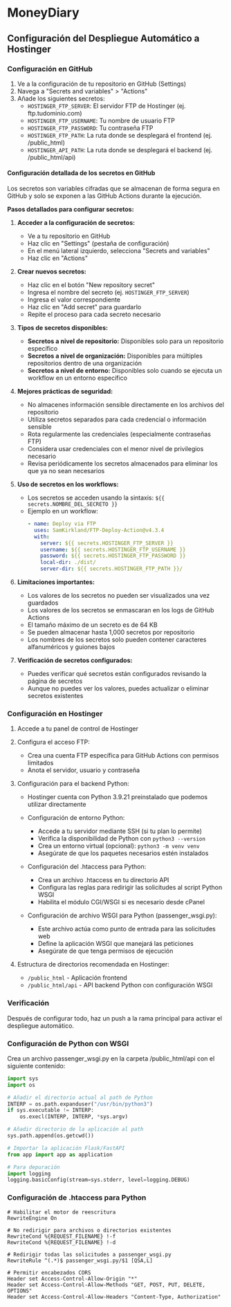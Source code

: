 # MoneyDiary

## Configuración del Despliegue Automático a Hostinger

### Configuración en GitHub

1. Ve a la configuración de tu repositorio en GitHub (Settings)
2. Navega a "Secrets and variables" > "Actions"
3. Añade los siguientes secretos:
   - `HOSTINGER_FTP_SERVER`: El servidor FTP de Hostinger (ej. ftp.tudominio.com)
   - `HOSTINGER_FTP_USERNAME`: Tu nombre de usuario FTP
   - `HOSTINGER_FTP_PASSWORD`: Tu contraseña FTP
   - `HOSTINGER_FTP_PATH`: La ruta donde se desplegará el frontend (ej. /public_html)
   - `HOSTINGER_API_PATH`: La ruta donde se desplegará el backend (ej. /public_html/api)

#### Configuración detallada de los secretos en GitHub

Los secretos son variables cifradas que se almacenan de forma segura en GitHub y solo se exponen a las GitHub Actions durante la ejecución.

**Pasos detallados para configurar secretos:**

1. **Acceder a la configuración de secretos:**
   - Ve a tu repositorio en GitHub
   - Haz clic en "Settings" (pestaña de configuración)
   - En el menú lateral izquierdo, selecciona "Secrets and variables"
   - Haz clic en "Actions"

2. **Crear nuevos secretos:**
   - Haz clic en el botón "New repository secret"
   - Ingresa el nombre del secreto (ej. `HOSTINGER_FTP_SERVER`)
   - Ingresa el valor correspondiente
   - Haz clic en "Add secret" para guardarlo
   - Repite el proceso para cada secreto necesario

3. **Tipos de secretos disponibles:**
   - **Secretos a nivel de repositorio:** Disponibles solo para un repositorio específico
   - **Secretos a nivel de organización:** Disponibles para múltiples repositorios dentro de una organización
   - **Secretos a nivel de entorno:** Disponibles solo cuando se ejecuta un workflow en un entorno específico

4. **Mejores prácticas de seguridad:**
   - No almacenes información sensible directamente en los archivos del repositorio
   - Utiliza secretos separados para cada credencial o información sensible
   - Rota regularmente las credenciales (especialmente contraseñas FTP)
   - Considera usar credenciales con el menor nivel de privilegios necesario
   - Revisa periódicamente los secretos almacenados para eliminar los que ya no sean necesarios

5. **Uso de secretos en los workflows:**
   - Los secretos se acceden usando la sintaxis: `${{ secrets.NOMBRE_DEL_SECRETO }}`
   - Ejemplo en un workflow:
     ```yaml
     - name: Deploy via FTP
       uses: SamKirkland/FTP-Deploy-Action@v4.3.4
       with:
         server: ${{ secrets.HOSTINGER_FTP_SERVER }}
         username: ${{ secrets.HOSTINGER_FTP_USERNAME }}
         password: ${{ secrets.HOSTINGER_FTP_PASSWORD }}
         local-dir: ./dist/
         server-dir: ${{ secrets.HOSTINGER_FTP_PATH }}/
     ```

6. **Limitaciones importantes:**
   - Los valores de los secretos no pueden ser visualizados una vez guardados
   - Los valores de los secretos se enmascaran en los logs de GitHub Actions
   - El tamaño máximo de un secreto es de 64 KB
   - Se pueden almacenar hasta 1,000 secretos por repositorio
   - Los nombres de los secretos solo pueden contener caracteres alfanuméricos y guiones bajos

7. **Verificación de secretos configurados:**
   - Puedes verificar qué secretos están configurados revisando la página de secretos
   - Aunque no puedes ver los valores, puedes actualizar o eliminar secretos existentes

### Configuración en Hostinger

1. Accede a tu panel de control de Hostinger
2. Configura el acceso FTP:
   - Crea una cuenta FTP específica para GitHub Actions con permisos limitados
   - Anota el servidor, usuario y contraseña

3. Configuración para el backend Python:
   - Hostinger cuenta con Python 3.9.21 preinstalado que podemos utilizar directamente
   - Configuración de entorno Python:
     - Accede a tu servidor mediante SSH (si tu plan lo permite)
     - Verifica la disponibilidad de Python con `python3 --version`
     - Crea un entorno virtual (opcional): `python3 -m venv venv`
     - Asegúrate de que los paquetes necesarios estén instalados
   
   - Configuración del .htaccess para Python:
     - Crea un archivo .htaccess en tu directorio API
     - Configura las reglas para redirigir las solicitudes al script Python WSGI
     - Habilita el módulo CGI/WSGI si es necesario desde cPanel

   - Configuración de archivo WSGI para Python (passenger_wsgi.py):
     - Este archivo actúa como punto de entrada para las solicitudes web
     - Define la aplicación WSGI que manejará las peticiones
     - Asegúrate de que tenga permisos de ejecución

4. Estructura de directorios recomendada en Hostinger:
   - `/public_html` - Aplicación frontend
   - `/public_html/api` - API backend Python con configuración WSGI

### Verificación

Después de configurar todo, haz un push a la rama principal para activar el despliegue automático.

### Configuración de Python con WSGI

Crea un archivo passenger_wsgi.py en la carpeta /public_html/api con el siguiente contenido:

```python
import sys
import os

# Añadir el directorio actual al path de Python
INTERP = os.path.expanduser("/usr/bin/python3")
if sys.executable != INTERP:
    os.execl(INTERP, INTERP, *sys.argv)

# Añadir directorio de la aplicación al path
sys.path.append(os.getcwd())

# Importar la aplicación Flask/FastAPI
from app import app as application

# Para depuración
import logging
logging.basicConfig(stream=sys.stderr, level=logging.DEBUG)
```

### Configuración de .htaccess para Python

```
# Habilitar el motor de reescritura
RewriteEngine On

# No redirigir para archivos o directorios existentes
RewriteCond %{REQUEST_FILENAME} !-f
RewriteCond %{REQUEST_FILENAME} !-d

# Redirigir todas las solicitudes a passenger_wsgi.py
RewriteRule ^(.*)$ passenger_wsgi.py/$1 [QSA,L]

# Permitir encabezados CORS
Header set Access-Control-Allow-Origin "*"
Header set Access-Control-Allow-Methods "GET, POST, PUT, DELETE, OPTIONS"
Header set Access-Control-Allow-Headers "Content-Type, Authorization"
```